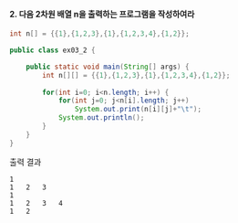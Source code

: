 #### 2. 다음 2차원 배열 n을 출력하는 프로그램을 작성하여라
```java
int n[] = {{1},{1,2,3},{1},{1,2,3,4},{1,2}};
```

```java
public class ex03_2 {

	public static void main(String[] args) {
		int n[][] = {{1},{1,2,3},{1},{1,2,3,4},{1,2}};
		
		for(int i=0; i<n.length; i++) {
			for(int j=0; j<n[i].length; j++)
				System.out.print(n[i][j]+"\t");
			System.out.println();
		}
	}
}
```
출력 결과
```
1	
1	2	3	
1	
1	2	3	4	
1	2	
```


